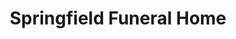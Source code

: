 ---
title: "Springfield Funeral Home"
url: /kelowna/springfield-funeral-home/
shop: funeral directors
---